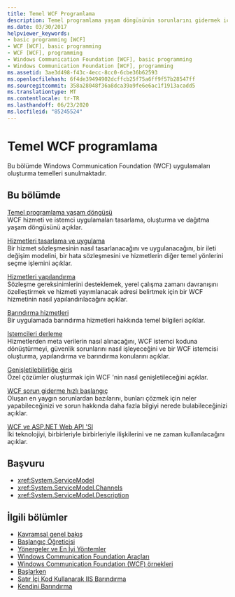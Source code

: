 ```yaml
---
title: Temel WCF Programlama
description: Temel programlama yaşam döngüsünün sorunlarını gidermek için Windows Communication Foundation uygulamalar geliştirmek üzere bu makalelere bakın.
ms.date: 03/30/2017
helpviewer_keywords:
- basic programming [WCF]
- WCF [WCF], basic programming
- WCF [WCF], programming
- Windows Communication Foundation [WCF], basic programming
- Windows Communication Foundation [WCF], programming
ms.assetid: 3ae3d498-f43c-4ecc-8cc0-6cbe36b62593
ms.openlocfilehash: 6f4de39494902dcffcb25f75a6ff9f57b28547ff
ms.sourcegitcommit: 358a28048f36a8dca39a9fe6e6ac1f1913acadd5
ms.translationtype: MT
ms.contentlocale: tr-TR
ms.lasthandoff: 06/23/2020
ms.locfileid: "85245524"
---
```

# <a name="basic-wcf-programming"></a>Temel WCF programlama

Bu bölümde Windows Communication Foundation (WCF) uygulamaları oluşturma temelleri sunulmaktadır.

## <a name="in-this-section"></a>Bu bölümde

 [Temel programlama yaşam döngüsü](basic-programming-lifecycle.md)\
 WCF hizmeti ve istemci uygulamaları tasarlama, oluşturma ve dağıtma yaşam döngüsünü açıklar.

 [Hizmetleri tasarlama ve uygulama](designing-and-implementing-services.md)\
 Bir hizmet sözleşmesinin nasıl tasarlanacağını ve uygulanacağını, bir ileti değişim modelini, bir hata sözleşmesini ve hizmetlerin diğer temel yönlerini seçme işlemini açıklar.

 [Hizmetleri yapılandırma](configuring-services.md)\
 Sözleşme gereksinimlerini desteklemek, yerel çalışma zamanı davranışını özelleştirmek ve hizmeti yayımlanacak adresi belirtmek için bir WCF hizmetinin nasıl yapılandırılacağını açıklar.

 [Barındırma hizmetleri](hosting-services.md)\
 Bir uygulamada barındırma hizmetleri hakkında temel bilgileri açıklar.

 [Istemcileri derleme](building-clients.md)\
 Hizmetlerden meta verilerin nasıl alınacağını, WCF istemci koduna dönüştürmeyi, güvenlik sorunlarını nasıl işleyeceğini ve bir WCF istemcisi oluşturma, yapılandırma ve barındırma konularını açıklar.

 [Genişletilebilirliğe giriş](introduction-to-extensibility.md)\
 Özel çözümler oluşturmak için WCF 'nin nasıl genişletileceğini açıklar.

 [WCF sorun giderme hızlı başlangıç](wcf-troubleshooting-quickstart.md)\
 Oluşan en yaygın sorunlardan bazılarını, bunları çözmek için neler yapabileceğinizi ve sorun hakkında daha fazla bilgiyi nerede bulabileceğinizi açıklar.

 [WCF ve ASP.NET Web API 'SI](wcf-and-aspnet-web-api.md)\
 İki teknolojiyi, birbirleriyle birbirleriyle ilişkilerini ve ne zaman kullanılacağını açıklar.

## <a name="reference"></a>Başvuru

- <xref:System.ServiceModel>
- <xref:System.ServiceModel.Channels>
- <xref:System.ServiceModel.Description>

## <a name="related-sections"></a>İlgili bölümler

- [Kavramsal genel bakış](conceptual-overview.md)
- [Başlangıç Öğreticisi](getting-started-tutorial.md)
- [Yönergeler ve En İyi Yöntemler](guidelines-and-best-practices.md)
- [Windows Communication Foundation Araçları](tools.md)
- [Windows Communication Foundation (WCF) örnekleri](./samples/index.md)
- [Başlarken](./samples/getting-started-sample.md)
- [Satır İçi Kod Kullanarak IIS Barındırma](./samples/iis-hosting-using-inline-code.md)
- [Kendini Barındırma](./samples/self-host.md)
